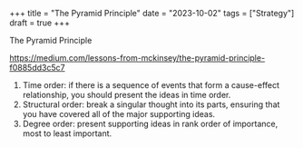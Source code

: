 +++
title = "The Pyramid Principle"
date = "2023-10-02"
tags = ["Strategy"]
draft = true
+++

The Pyramid Principle

https://medium.com/lessons-from-mckinsey/the-pyramid-principle-f0885dd3c5c7

1.  Time order: if there is a sequence of events that form a cause-effect relationship, you should present the ideas in time order.
2.  Structural order: break a singular thought into its parts, ensuring that you have covered all of the major supporting ideas.
3.  Degree order: present supporting ideas in rank order of importance, most to least important.

